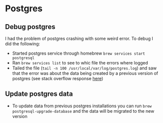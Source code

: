 # Postgres

## Debug postgres
I had the problem of postgres crashing with some weird error. To debug I did the following:
- Started postgres service through homebrew `brew services start postgresql`
- Ran `brew services list` to see to whic file the errors where logged
- Tailed the file (`tail -n 100 /usr/local/var/log/postgres.log`) and saw that the error was about the data being created by a previous version of postgres
(see stack overflow response [here](https://stackoverflow.com/a/47673746/2565132))

## Update postgres data
- To update data from previous postgres installations you can run `brew postgresql-upgrade-database` and the data will be migrated to the new version

